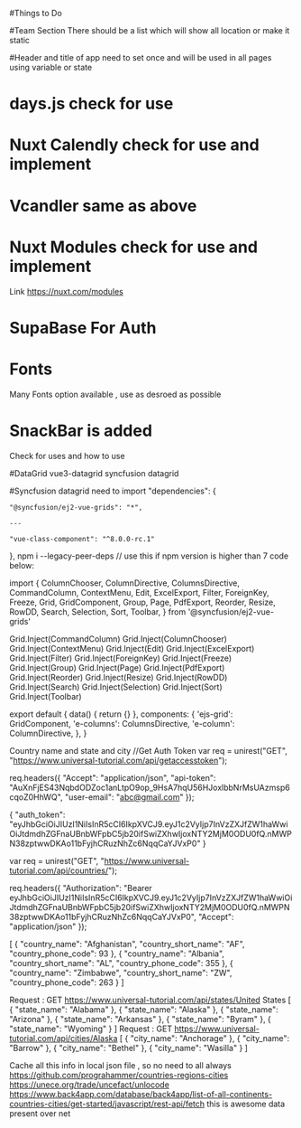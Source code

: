 #Things to Do 

#Team Section 
  There should be a list which will show all location or make it static
 
#Header and title of app need to set once and will be used in all pages using variable or state


# days.js  check for use
# Nuxt Calendly check for use and implement
# Vcandler same as above
# Nuxt Modules check for use and implement
 Link https://nuxt.com/modules

# SupaBase  For Auth 

# Fonts 
 Many Fonts option available , use as desroed as possible
# SnackBar is added
  Check for uses and how to use

 #DataGrid 
 vue3-datagrid
 syncfusion datagrid 


 #Syncfusion datagrid
  need to import 
  "dependencies": { 

    "@syncfusion/ej2-vue-grids": "*", 

    ---

    "vue-class-component": "^8.0.0-rc.1" 

  }, 
  npm i --legacy-peer-deps // use this if npm version is higher than 7
  code below:
  
  import {
  ColumnChooser,
  ColumnDirective,
  ColumnsDirective,
  CommandColumn,
  ContextMenu,
  Edit,
  ExcelExport,
  Filter,
  ForeignKey,
  Freeze,
  Grid,
  GridComponent,
  Group,
  Page,
  PdfExport,
  Reorder,
  Resize,
  RowDD,
  Search,
  Selection,
  Sort,
  Toolbar,
} from '@syncfusion/ej2-vue-grids'

Grid.Inject(CommandColumn)
Grid.Inject(ColumnChooser)
Grid.Inject(ContextMenu)
Grid.Inject(Edit)
Grid.Inject(ExcelExport)
Grid.Inject(Filter)
Grid.Inject(ForeignKey)
Grid.Inject(Freeze)
Grid.Inject(Group)
Grid.Inject(Page)
Grid.Inject(PdfExport)
Grid.Inject(Reorder)
Grid.Inject(Resize)
Grid.Inject(RowDD)
Grid.Inject(Search)
Grid.Inject(Selection)
Grid.Inject(Sort)
Grid.Inject(Toolbar)

export default {
  data() {
    return {}
  },
  components: {
    'ejs-grid': GridComponent,
    'e-columns': ColumnsDirective,
    'e-column': ColumnDirective,
  },
}

Country name and state and city
//Get Auth Token 
var req = unirest("GET", "https://www.universal-tutorial.com/api/getaccesstoken");

  req.headers({
    "Accept": "application/json",
    "api-token": "AuXnFjES43NqbdODZoc1anLtpO9op_9HsA7hqU56HJoxlbbNrMsUAzmsp6cqoZ0HhWQ",
    "user-email": "abc@gmail.com"
  });

{
  "auth_token": "eyJhbGciOiJIUzI1NiIsInR5cCI6IkpXVCJ9.eyJ1c2VyIjp7InVzZXJfZW1haWwiOiJtdmdhZGFnaUBnbWFpbC5jb20ifSwiZXhwIjoxNTY2MjM0ODU0fQ.nMWPN38zptwwDKAo11bFyjhCRuzNhZc6NqqCaYJVxP0"
}

var req = unirest("GET", "https://www.universal-tutorial.com/api/countries/");

req.headers({
  "Authorization": "Bearer eyJhbGciOiJIUzI1NiIsInR5cCI6IkpXVCJ9.eyJ1c2VyIjp7InVzZXJfZW1haWwiOiJtdmdhZGFnaUBnbWFpbC5jb20ifSwiZXhwIjoxNTY2MjM0ODU0fQ.nMWPN38zptwwDKAo11bFyjhCRuzNhZc6NqqCaYJVxP0",
  "Accept": "application/json"
});

[
  {
    "country_name": "Afghanistan",
    "country_short_name": "AF",
    "country_phone_code": 93
  },
  {
    "country_name": "Albania",
    "country_short_name": "AL",
    "country_phone_code": 355
  },
  {
    "country_name": "Zimbabwe",
    "country_short_name": "ZW",
    "country_phone_code": 263
  }
]

Request : GET https://www.universal-tutorial.com/api/states/United States
[
  {
      "state_name": "Alabama"
  },
  {
      "state_name": "Alaska"
  },
  {
      "state_name": "Arizona"
  },
  {
      "state_name": "Arkansas"
  },
  {
      "state_name": "Byram"
  },
  {
    "state_name": "Wyoming"
  }
]
Request : GET https://www.universal-tutorial.com/api/cities/Alaska
[
  {
      "city_name": "Anchorage"
  },
  {
      "city_name": "Barrow"
  },
  {
      "city_name": "Bethel"
  },
  {
    "city_name": "Wasilla"
  }
]


Cache all this info in local json file , so no need to all always
https://github.com/prograhammer/countries-regions-cities
https://unece.org/trade/uncefact/unlocode
https://www.back4app.com/database/back4app/list-of-all-continents-countries-cities/get-started/javascript/rest-api/fetch
this is awesome data present over net
